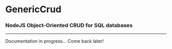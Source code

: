 # GenericCrud
### NodeJS Object-Oriented CRUD for SQL databases

<hr>
Documentation in progress... Come back later!